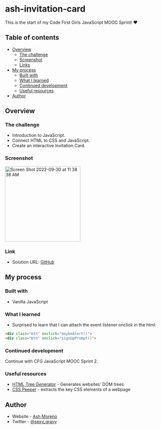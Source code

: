 # ash-invitation-card

This is the start of my Code First Girls JavaScript MOOC Sprint! ❤️

## Table of contents

- [Overview](#overview)
  - [The challenge](#the-challenge)
  - [Screenshot](#screenshot)
  - [Links](#links)
- [My process](#my-process)
  - [Built with](#built-with)
  - [What I learned](#what-i-learned)
  - [Continued development](#continued-development)
  - [Useful resources](#useful-resources)
- [Author](#author)

## Overview

### The challenge

- Introduction to JavaScript.
- Connect HTML to CSS and JavaScript.
- Create an interactive Invitation Card.

### Screenshot

<img width="248" alt="Screen Shot 2022-09-30 at 11 38 38 AM" src="https://user-images.githubusercontent.com/89284873/193317171-0beca8c0-a817-4196-a56f-9532e42bcfed.png">

### Link

- Solution URL: [GitHub](https://github.com/AshM10/ash-invitation-card)

## My process

### Built with

- Vanilla JavaScript

### What I learned

- Surprised to learn that I can attach the event listener onclick in the html:

```html
<div class="btn" onclick="maybeAlert()">
<div class="btn" onclick="signUpPrompt()">
```

### Continued development

Continue with CFG JavaScript MOOC Sprint 2.

### Useful resources

- [HTML Tree Generator](https://chrome.google.com/webstore/detail/html-tree-generator/dlbbmhhaadfnbbdnjalilhdakfmiffeg) - Generates websites' DOM trees
- [CSS Peeper](https://chrome.google.com/webstore/detail/css-peeper/mbnbehikldjhnfehhnaidhjhoofhpehk?hl=en) - extracts the key CSS elements of a webpage

## Author

- Website - [Ash Moreno](https://www.ashmoreno.dev)
- Twitter - [@sexy_gravy](https://twitter.com/sexy_gravy)

